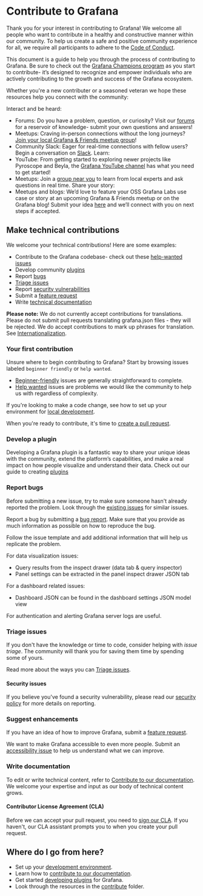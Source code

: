 # Contribute to Grafana

Thank you for your interest in contributing to Grafana! We welcome all people who want to contribute in a healthy and constructive manner within our community. To help us create a safe and positive community experience for all, we require all participants to adhere to the [Code of Conduct](CODE_OF_CONDUCT.md).

This document is a guide to help you through the process of contributing to Grafana. Be sure to check out the [Grafana Champions program](https://grafana.com/community/champions/?src=github&camp=community-cross-platform-engagement) as you start to contribute- it’s designed to recognize and empower individuals who are actively contributing to the growth and success of the Grafana ecosystem.

Whether you're a new contributer or a seasoned veteran we hope these resources help you connect with the community:

Interact and be heard:

- Forums: Do you have a problem, question, or curiosity? Visit our [forums](https://gra.fan/fromgithubtoforums) for a reservoir of knowledge- submit your own questions and answers!
- Meetups: Craving in-person connections without the long journeys? [Join your local Grafana & Friends meetup group](https://gra.fan/githubtomeetup)!
- Community Slack: Eager for real-time connections with fellow users? Begin a conversation on [Slack](https://gra.fan/githubtoslack).
  Learn:
- YouTube: From getting started to exploring newer projects like Pyroscope and Beyla, the [Grafana YouTube channel](https://gra.fan/githubtoyoutube) has what you need to get started!
- Meetups: Join a [group near you](https://gra.fan/githubtomeetup) to learn from local experts and ask questions in real time.
  Share your story:
- Meetups and blogs: We’d love to feature your OSS Grafana Labs use case or story at an upcoming Grafana & Friends meetup or on the Grafana blog! Submit your idea [here](https://gra.fan/githubtocca) and we’ll connect with you on next steps if accepted.

## Make technical contributions

We welcome your technical contributions! Here are some examples:

- Contribute to the Grafana codebase- check out these [help-wanted issues](<(https://github.com/grafana/grafana/issues?q=is%3Aopen+is%3Aissue+label%3A%22help+wanted%22)>)
- Develop community [plugins](https://grafana.com/developers/plugin-tools)
- Report [bugs](https://github.com/grafana/grafana/issues/new?template=0-bug-report.yaml)
- [Triage issues](https://github.com/grafana/grafana/blob/4414b92e93440cc9ed0f281989ee71dc16216a15/contribute/triage-issues.md)
- Report [security vulnerabilities](https://github.com/grafana/grafana/security/policy)
- Submit a [feature request](https://github.com/grafana/grafana/issues/new?template=1-feature_requests.md)
- Write [technical documentation](https://github.com/grafana/grafana/blob/4414b92e93440cc9ed0f281989ee71dc16216a15/contribute/documentation/README.md)

**Please note:** We do not currently accept contributions for translations. Please do not submit pull requests translating grafana.json files - they will be rejected. We do accept contributions to mark up phrases for translation. See [Internationalization](contribute/internationalization.md).

### Your first contribution

Unsure where to begin contributing to Grafana? Start by browsing issues labeled `beginner friendly` or `help wanted`.

- [Beginner-friendly](https://github.com/grafana/grafana/issues?q=is%3Aopen+is%3Aissue+label%3A%22beginner+friendly%22) issues are generally straightforward to complete.
- [Help wanted](https://github.com/grafana/grafana/issues?q=is%3Aopen+is%3Aissue+label%3A%22help+wanted%22) issues are problems we would like the community to help us with regardless of complexity.

If you're looking to make a code change, see how to set up your environment for [local development](contribute/developer-guide.md).

When you're ready to contribute, it's time to [create a pull request](/contribute/create-pull-request.md).

### Develop a plugin

Developing a Grafana plugin is a fantastic way to share your unique ideas with the community, extend the platform’s capabilities, and make a real impact on how people visualize and understand their data. Check out our guide to creating [plugins](https://grafana.com/developers/plugin-tools)

### Report bugs

Before submitting a new issue, try to make sure someone hasn't already reported the problem. Look through the [existing issues](https://github.com/grafana/grafana/issues) for similar issues.

Report a bug by submitting a [bug report](https://github.com/grafana/grafana/issues/new?template=0-bug-report.yaml). Make sure that you provide as much information as possible on how to reproduce the bug.

Follow the issue template and add additional information that will help us replicate the problem.

For data visualization issues:

- Query results from the inspect drawer (data tab & query inspector)
- Panel settings can be extracted in the panel inspect drawer JSON tab

For a dashboard related issues:

- Dashboard JSON can be found in the dashboard settings JSON model view

For authentication and alerting Grafana server logs are useful.

### Triage issues

If you don't have the knowledge or time to code, consider helping with _issue triage_. The community will thank you for saving them time by spending some of yours.

Read more about the ways you can [Triage issues](/contribute/triage-issues.md).

#### Security issues

If you believe you've found a security vulnerability, please read our [security policy](https://github.com/grafana/grafana/security/policy) for more details on reporting.

### Suggest enhancements

If you have an idea of how to improve Grafana, submit a [feature request](https://github.com/grafana/grafana/issues/new?template=1-feature_requests.md).

We want to make Grafana accessible to even more people. Submit an [accessibility issue](https://github.com/grafana/grafana/issues/new?template=2-accessibility.md) to help us understand what we can improve.

### Write documentation

To edit or write technical content, refer to [Contribute to our documentation](/contribute/documentation/README.md). We welcome your expertise and input as our body of technical content grows.

#### Contributor License Agreement (CLA)

Before we can accept your pull request, you need to [sign our CLA](https://grafana.com/docs/grafana/latest/developers/cla/). If you haven't, our CLA assistant prompts you to when you create your pull request.

## Where do I go from here?

- Set up your [development environment](contribute/developer-guide.md).
- Learn how to [contribute to our documentation](contribute/documentation/README.md).
- Get started [developing plugins](https://grafana.com/developers/plugin-tools) for Grafana.
- Look through the resources in the [contribute](contribute) folder.
